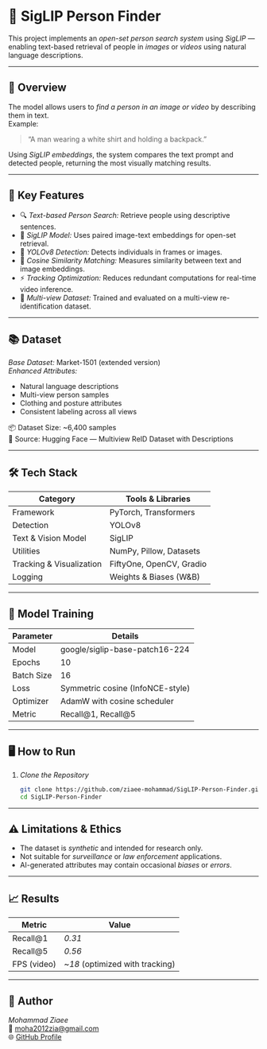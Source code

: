 # 🧠 SigLIP Person Finder

This project implements an *open-set person search system* using *SigLIP* — enabling text-based retrieval of people in *images* or *videos* using natural language descriptions.

---

## 🚀 Overview

The model allows users to *find a person in an image or video* by describing them in text.  
Example:  
> “A man wearing a white shirt and holding a backpack.”

Using *SigLIP embeddings*, the system compares the text prompt and detected people, returning the most visually matching results.

---

## 🧩 Key Features

- 🔍 *Text-based Person Search:* Retrieve people using descriptive sentences.  
- 🧠 *SigLIP Model:* Uses paired image-text embeddings for open-set retrieval.  
- 🧮 *YOLOv8 Detection:* Detects individuals in frames or images.  
- 🧾 *Cosine Similarity Matching:* Measures similarity between text and image embeddings.  
- ⚡ *Tracking Optimization:* Reduces redundant computations for real-time video inference.  
- 🎥 *Multi-view Dataset:* Trained and evaluated on a multi-view re-identification dataset.

---

## 📚 Dataset

*Base Dataset:* Market-1501 (extended version)  
*Enhanced Attributes:*
- Natural language descriptions  
- Multi-view person samples  
- Clothing and posture attributes  
- Consistent labeling across all views  

📦 Dataset Size: ~6,400 samples  
📍 Source: Hugging Face — Multiview ReID Dataset with Descriptions

---

## 🛠 Tech Stack

| Category | Tools & Libraries |
|-----------|------------------|
| Framework | PyTorch, Transformers |
| Detection | YOLOv8 |
| Text & Vision Model | SigLIP |
| Utilities | NumPy, Pillow, Datasets |
| Tracking & Visualization | FiftyOne, OpenCV, Gradio |
| Logging | Weights & Biases (W&B) |

---

## 🧪 Model Training

| Parameter | Details |
|------------|----------|
| Model | google/siglip-base-patch16-224 |
| Epochs | 10 |
| Batch Size | 16 |
| Loss | Symmetric cosine (InfoNCE-style) |
| Optimizer | AdamW with cosine scheduler |
| Metric | Recall@1, Recall@5 |

---

## 🖥 How to Run

1. *Clone the Repository*
   ```bash
   git clone https://github.com/ziaee-mohammad/SigLIP-Person-Finder.git
   cd SigLIP-Person-Finder


---

## ⚠ Limitations & Ethics

- The dataset is *synthetic* and intended for research only.
- Not suitable for *surveillance* or *law enforcement* applications.
- AI-generated attributes may contain occasional *biases* or *errors*.

---

## 📈 Results

| Metric      | Value                         |
|------------|--------------------------------|
| Recall@1   | *0.31*                       |
| Recall@5   | *0.56*                       |
| FPS (video)| ~*18* (optimized with tracking) |

---

## 🧠 Author

*Mohammad Ziaee*  
📧 [moha2012zia@gmail.com](mailto:moha2012zia@gmail.com)  
🌐 [GitHub Profile](https://github.com/ziaee-mohammad)


